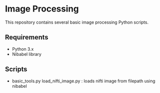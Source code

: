 # Image Processing

This repository contains several basic image processing Python scripts.

## Requirements

- Python 3.x
- Nibabel library

## Scripts

- basic_tools.py
        load_nifti_image.py : loads nifti image from filepath using nibabel